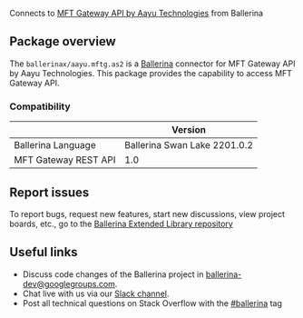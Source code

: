 Connects to [MFT Gateway API by Aayu Technologies](https://aayutechnologies.com/docs/product/mft-gateway/) from Ballerina

## Package overview
The `ballerinax/aayu.mftg.as2` is a [Ballerina](https://ballerina.io/) connector for MFT Gateway API by Aayu Technologies.
This package provides the capability to access MFT Gateway API.

### Compatibility
|                               | Version                        |
|-------------------------------|--------------------------------|
| Ballerina Language            | Ballerina Swan Lake 2201.0.2   |
| MFT Gateway REST API          | 1.0                            | 

## Report issues
To report bugs, request new features, start new discussions, view project boards, etc., go to the [Ballerina Extended Library repository](https://github.com/ballerina-platform/ballerina-extended-library)

## Useful links
- Discuss code changes of the Ballerina project in [ballerina-dev@googlegroups.com](mailto:ballerina-dev@googlegroups.com).
- Chat live with us via our [Slack channel](https://ballerina.io/community/slack/).
- Post all technical questions on Stack Overflow with the [#ballerina](https://stackoverflow.com/questions/tagged/ballerina) tag